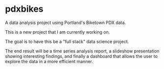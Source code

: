 # pdxbikes
A data analysis project using Portland's Biketown PDX data.

This is a new project that I am currently working on.

The goal is to have this be a "full stack" data science project.

The end result will be a time series analysis report, a slideshow presentation showing interesting findings, and finally a dashboard that allows the user to explore the data in a more efficient manner.